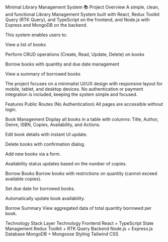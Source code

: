Minimal Library Management System 📚
Project Overview
A simple, clean, and functional Library Management System built with React, Redux Toolkit Query (RTK Query), and TypeScript on the frontend, and Node.js with Express and MongoDB on the backend.

This system enables users to:

View a list of books

Perform CRUD operations (Create, Read, Update, Delete) on books

Borrow books with quantity and due date management

View a summary of borrowed books

The project focuses on a minimalist UI/UX design with responsive layout for mobile, tablet, and desktop devices. No authentication or payment integration is included, keeping the system simple and focused.

Features
Public Routes (No Authentication)
All pages are accessible without login.

Book Management
Display all books in a table with columns: Title, Author, Genre, ISBN, Copies, Availability, and Actions.

Edit book details with instant UI update.

Delete books with confirmation dialog.

Add new books via a form.

Availability status updates based on the number of copies.

Borrow Books
Borrow books with restrictions on quantity (cannot exceed available copies).

Set due date for borrowed books.

Automatically update book availability.

Borrow Summary
View aggregated data of total quantity borrowed per book.

Technology Stack
Layer	Technology
Frontend	React + TypeScript
State Management	Redux Toolkit + RTK Query
Backend	Node.js + Express.js
Database	MongoDB + Mongoose
Styling	Tailwind CSS

